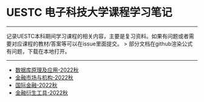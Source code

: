 # UESTC 电子科技大学课程学习笔记

---

<aside>
记录UESTC本科期间学习课程的相关内容，主要是复习资料。如果有问题或者需要对应课程的教材/答案等可以在issue里面提交。
> 部分文档在github渲染公式有问题，下载在本地打开。
<aside>

---

- [数据库原理及应用-2022秋](https://github.com/GZK1108/UESTC_Course_Study/tree/main/%E6%95%B0%E6%8D%AE%E5%BA%93%E5%8E%9F%E7%90%86%E5%8F%8A%E5%BA%94%E7%94%A8-2022%E7%A7%8B)
- [金融市场与机构-2022秋](https://github.com/GZK1108/UESTC_Course_Study/tree/main/%E9%87%91%E8%9E%8D%E5%B8%82%E5%9C%BA%E4%B8%8E%E6%9C%BA%E6%9E%84-2022%E7%A7%8B)
- [国际金融-2022秋](https://github.com/GZK1108/UESTC_Course_Study/tree/main/%E5%9B%BD%E9%99%85%E9%87%91%E8%9E%8D-2022%E7%A7%8B)
- [金融衍生工具-2022秋](https://github.com/GZK1108/UESTC_Course_Study/tree/main/%E9%87%91%E8%9E%8D%E8%A1%8D%E7%94%9F%E5%B7%A5%E5%85%B7-2022%E7%A7%8B)
